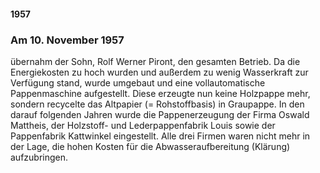 #### 1957

### Am 10. November 1957 
übernahm der Sohn, Rolf Werner Piront, den gesamten Betrieb. Da die Energiekosten zu hoch wurden und außerdem zu wenig Wasserkraft zur Verfügung stand, wurde umgebaut und eine vollautomatische Pappenmaschine aufgestellt. Diese erzeugte nun keine Holzpappe mehr, sondern recycelte das Altpapier (= Rohstoffbasis) in Graupappe. In den darauf folgenden Jahren wurde die Pappenerzeugung der Firma Oswald Mattheis, der Holzstoff- und Lederpappenfabrik Louis sowie der Pappenfabrik Kattwinkel eingestellt. Alle drei Firmen waren nicht mehr in der Lage, die hohen Kosten für die Abwasseraufbereitung (Klärung) aufzubringen.